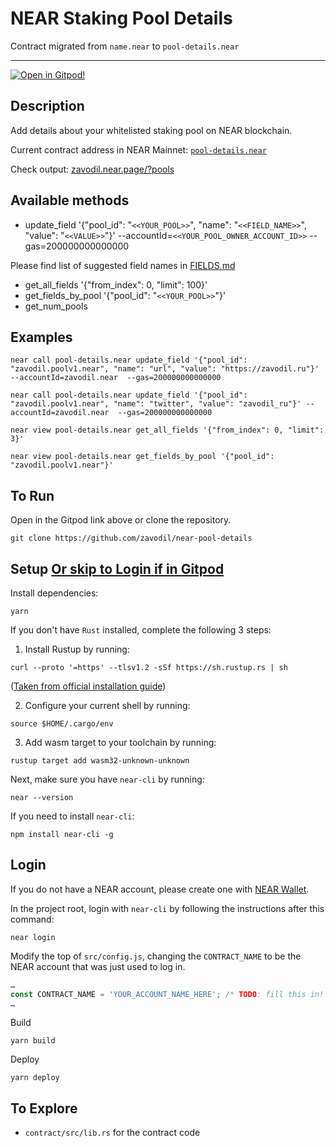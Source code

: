 NEAR Staking Pool Details
=================================

Contract migrated from `name.near` to `pool-details.near`

----

[![Open in Gitpod!](https://gitpod.io/button/open-in-gitpod.svg)](https://gitpod.io/#https://github.com/zavodil/near-pool-details)

<!-- MAGIC COMMENT: DO NOT DELETE! Everything above this line is hidden on NEAR Examples page -->

## Description

Add details about your whitelisted staking pool on NEAR blockchain.

Current contract address in NEAR Mainnet: [`pool-details.near`](https://explorer.near.org/accounts/pool-details.near) 

Check output: [zavodil.near.page/?pools](https://zavodil.near.page/?pools)

## Available methods

- update_field '{"pool_id": "`<<YOUR_POOL>>`", "name": "`<<FIELD_NAME>>`", "value": "`<<VALUE>>`"}' --accountId=`<<YOUR_POOL_OWNER_ACCOUNT_ID>>` --gas=200000000000000

Please find list of suggested field names in [FIELDS.md](https://github.com/zavodil/near-pool-details/blob/master/FIELDS.md) 
- get_all_fields '{"from_index": 0, "limit": 100}'
- get_fields_by_pool '{"pool_id": "`<<YOUR_POOL>>`"}' 
- get_num_pools

## Examples

```
near call pool-details.near update_field '{"pool_id": "zavodil.poolv1.near", "name": "url", "value": "https://zavodil.ru"}' --accountId=zavodil.near  --gas=200000000000000

near call pool-details.near update_field '{"pool_id": "zavodil.poolv1.near", "name": "twitter", "value": "zavodil_ru"}' --accountId=zavodil.near  --gas=200000000000000

near view pool-details.near get_all_fields '{"from_index": 0, "limit": 3}'

near view pool-details.near get_fields_by_pool '{"pool_id": "zavodil.poolv1.near"}' 

```

## To Run
Open in the Gitpod link above or clone the repository.

```
git clone https://github.com/zavodil/near-pool-details
```


## Setup [Or skip to Login if in Gitpod](#login)
Install dependencies:

```
yarn
```

If you don't have `Rust` installed, complete the following 3 steps:

1) Install Rustup by running:

```
curl --proto '=https' --tlsv1.2 -sSf https://sh.rustup.rs | sh
```

([Taken from official installation guide](https://www.rust-lang.org/tools/install))

2) Configure your current shell by running:

```
source $HOME/.cargo/env
```

3) Add wasm target to your toolchain by running:

```
rustup target add wasm32-unknown-unknown
```

Next, make sure you have `near-cli` by running:

```
near --version
```

If you need to install `near-cli`:

```
npm install near-cli -g
```

## Login
If you do not have a NEAR account, please create one with [NEAR Wallet](https://wallet.near.org).

In the project root, login with `near-cli` by following the instructions after this command:

```
near login
```

Modify the top of `src/config.js`, changing the `CONTRACT_NAME` to be the NEAR account that was just used to log in.

```javascript
…
const CONTRACT_NAME = 'YOUR_ACCOUNT_NAME_HERE'; /* TODO: fill this in! */
…
```

Build

```
yarn build
```

Deploy

```
yarn deploy
```

## To Explore

- `contract/src/lib.rs` for the contract code
